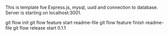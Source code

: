 This is template foe Express.js, mysql, uuid and connection to database. Server is starting on localhost:3001.

git flow init
git flow feature start readme-file
git flow feature finish readme-file
git flow release start 0.1.1
